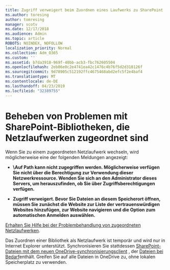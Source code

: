```yaml
---
title: Zugriff verweigert beim Zuordnen eines Laufwerks zu SharePoint
ms.author: toresing
author: tomresing
manager: scotv
ms.date: 12/17/2018
ms.audience: Admin
ms.topic: article
ROBOTS: NOINDEX, NOFOLLOW
localization_priority: Normal
ms.collection: Adm_O365
ms.custom: ''
ms.assetid: b7da3918-969f-40bb-acb3-fbc762605504
ms.openlocfilehash: 2eb86e0c2e4741ea42c1476c4b76f5d2d318126f
ms.sourcegitcommit: 9d78905c512192ffc4675468abd2efc5f2e4baf4
ms.translationtype: MT
ms.contentlocale: de-DE
ms.lasthandoff: 04/23/2019
ms.locfileid: "32389755"
---
```

# <a name="fix-problems-with-sharepoint-libraries-mapped-to-network-drives"></a>Beheben von Problemen mit SharePoint-Bibliotheken, die Netzlaufwerken zugeordnet sind

Wenn Sie zu einem zugeordneten Netzlaufwerk wechseln, wird möglicherweise eine der folgenden Meldungen angezeigt:
  
- **\\Auf Path kann nicht zugegriffen werden. Möglicherweise verfügen Sie nicht über die Berechtigung zur Verwendung dieser Netzwerkressource. Wenden Sie sich an den Administrator dieses Servers, um herauszufinden, ob Sie über Zugriffsberechtigungen verfügen.**
    
- **Zugriff verweigert. Bevor Sie Dateien an diesem Speicherort öffnen, müssen Sie zunächst die Website zur Liste der vertrauenswürdigen Websites hinzufügen, zur Website navigieren und die Option zum automatischen Anmelden auswählen.**
    
[Erhalten Sie Hilfe bei der Problembehandlung von zugeordneten Netzlaufwerken](https://support.office.com/article/ef399c67-4578-4c3a-adbe-0b489084eabe.aspx).
  
Das Zuordnen einer Bibliothek als Netzlaufwerk ist temporär und wird nur in Internet Explorer unterstützt. Synchronisieren Sie stattdessen [SharePoint-Dateien mit dem neuen OneDrive-synchronisierungsclient](https://support.office.com/article/6de9ede8-5b6e-4503-80b2-6190f3354a88.aspx) , der [Dateien bei Bedarf](https://support.office.com/article/0e6860d3-d9f3-4971-b321-7092438fb38e.aspx)enthält. Greifen Sie auf alle Dateien in OneDrive zu, ohne lokalen Speicherplatz zu verwenden.
  

